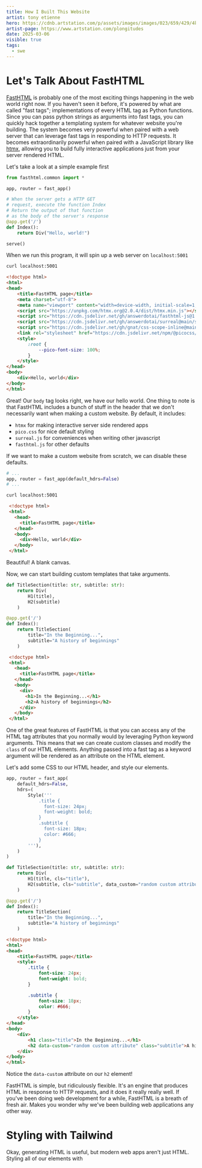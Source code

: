 ```yaml
---
title: How I Built This Website
artist: tony etienne
hero: https://cdnb.artstation.com/p/assets/images/images/023/659/429/4k/tony-etienne-more-brains-in-jars-001.jpg?1579916139
artist-page: https://www.artstation.com/plongitudes
date: 2025-03-06
visible: true
tags:
  - swe
---
```

# Let's Talk About FastHTML

[FastHTML](https://fastht.ml/) is probably one of the most exciting things happening in the web world right now. If you haven't seen it before, it's powered by what are called "fast tags"; implementations of every HTML tag as Python functions. Since you can pass python strings as arguments into fast tags, you can quickly hack together a templating system for whatever website you're building. The system becomes very powerful when paired with a web server that can leverage fast tags in responding to HTTP requests. It becomes extraordinarily powerful when paired with a JavaScript library like [htmx](https://htmx.org), allowing you to build fully interactive applications just from your server rendered HTML.

Let's take a look at a simple example first

```python
from fasthtml.common import *

app, router = fast_app()

# When the server gets a HTTP GET
# request, execute the function Index
# Return the output of that function
# as the body of the server's response
@app.get('/')
def Index():
	return Div("Hello, world!")

serve()
```

When we run this program, it will spin up a web server on `localhost:5001`

```bash
curl localhost:5001
```

```html
<!doctype html>
<html>
<head>
    <title>FastHTML page</title>
    <meta charset="utf-8">
    <meta name="viewport" content="width=device-width, initial-scale=1, viewport-fit=cover">
    <script src="https://unpkg.com/htmx.org@2.0.4/dist/htmx.min.js"></script>
    <script src="https://cdn.jsdelivr.net/gh/answerdotai/fasthtml-js@1.0.12/fasthtml.js"></script>
    <script src="https://cdn.jsdelivr.net/gh/answerdotai/surreal@main/surreal.js"></script>
    <script src="https://cdn.jsdelivr.net/gh/gnat/css-scope-inline@main/script.js"></script>
    <link rel="stylesheet" href="https://cdn.jsdelivr.net/npm/@picocss/pico@latest/css/pico.min.css">
    <style>
        :root {
            --pico-font-size: 100%;
        }
    </style>
</head>
<body>
    <div>Hello, world</div>
</body>
</html>
```

Great! Our `body` tag looks right, we have our hello world. One thing to note is that FastHTML includes a bunch of stuff in the header that we don't necessarily want when making a custom website. By default, it includes:

- `htmx` for making interactive server side rendered apps
- `pico.css` for nice default styling
- `surreal.js` for conveniences when writing other javascript
- `fasthtml.js` for other defaults

If we want to make a custom website from scratch, we can disable these defaults.

```python
# ...
app, router = fast_app(default_hdrs=False)
# ...
```

```bash
curl localhost:5001
```

```html
 <!doctype html>
 <html>
   <head>
     <title>FastHTML page</title>
   </head>
   <body>
     <div>Hello, world</div>
   </body>
 </html>
```

Beautiful! A blank canvas.

Now, we can start building custom templates that take arguments.

```python
def TitleSection(title: str, subtitle: str):
    return Div(
        H1(title),
        H2(subtitle)
    )

@app.get('/')
def Index():
    return TitleSection(
        title="In the Beginning...",
        subtitle="A history of beginnings"
    )
```

```html
 <!doctype html>
 <html>
   <head>
     <title>FastHTML page</title>
   </head>
   <body>
     <div>
       <h1>In the Beginning...</h1>
       <h2>A history of beginnings</h2>
     </div>
   </body>
 </html>
```

One of the great features of FastHTML is that you can access any of the HTML tag attributes that you normally would by leveraging Python keyword arguments. This means that we can create custom classes and modify the `class` of our HTML elements. Anything passed into a fast tag as a keyword argument will be rendered as an attribute on the HTML element.

Let's add some CSS to our HTML header, and style our elements.

```python
app, router = fast_app(
    default_hdrs=False,
    hdrs=(
        Style('''
            .title {
              font-size: 24px;
              font-weight: bold;
            }
            .subtitle {
              font-size: 18px;
              color: #666;
            }
        '''),
    )
)

def TitleSection(title: str, subtitle: str):
    return Div(
        H1(title, cls="title"),
        H2(subtitle, cls="subtitle", data_custom="random custom attribute")
    )

@app.get('/')
def Index():
    return TitleSection(
        title="In the Beginning...",
        subtitle="A history of beginnings"
    )
```

```html
<!doctype html>
<html>
<head>
    <title>FastHTML page</title>
    <style>
        .title {
            font-size: 24px;
            font-weight: bold;
        }

        .subtitle {
            font-size: 18px;
            color: #666;
        }
    </style>
</head>
<body>
    <div>
        <h1 class="title">In the Beginning...</h1>
        <h2 data-custom="random custom attribute" class="subtitle">A history of beginnings</h2>
    </div>
</body>
</html>
```

Notice the `data-custom` attribute on our `h2` element!

FastHTML is simple, but ridiculously flexible. It's an engine that produces HTML in response to HTTP requests, and it does it really really well. If you've been doing web development for a while, FastHTML is a breath of fresh air. Makes you wonder why we've been building web applications any other way.

# Styling with Tailwind

Okay, generating HTML is useful, but modern web apps aren't just HTML. Styling all of our elements with